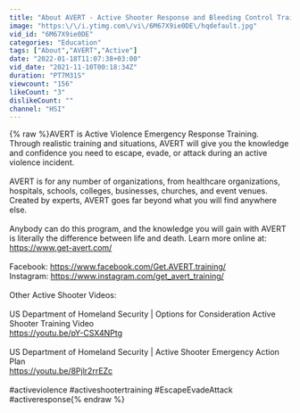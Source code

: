 ```yaml
---
title: "About AVERT - Active Shooter Response and Bleeding Control Training"
image: "https:\/\/i.ytimg.com\/vi\/6M67X9ie0DE\/hqdefault.jpg"
vid_id: "6M67X9ie0DE"
categories: "Education"
tags: ["About","AVERT","Active"]
date: "2022-01-18T11:07:38+03:00"
vid_date: "2021-11-10T00:18:34Z"
duration: "PT7M31S"
viewcount: "156"
likeCount: "3"
dislikeCount: ""
channel: "HSI"
---
```

{% raw %}AVERT is Active Violence Emergency Response Training. Through realistic training and situations, AVERT will give you the knowledge and confidence you need to escape, evade, or attack during an active violence incident.<br /><br />AVERT is for any number of organizations, from healthcare organizations, hospitals, schools, colleges, businesses, churches, and event venues. Created by experts, AVERT goes far beyond what you will find anywhere else.<br /><br />Anybody can do this program, and the knowledge you will gain with AVERT is literally the difference between life and death. Learn more online at: <a rel="nofollow" target="blank" href="https://www.get-avert.com/">https://www.get-avert.com/</a><br /> <br />Facebook: <a rel="nofollow" target="blank" href="https://www.facebook.com/Get.AVERT.training/">https://www.facebook.com/Get.AVERT.training/</a><br />Instagram: <a rel="nofollow" target="blank" href="https://www.instagram.com/get_avert_training/">https://www.instagram.com/get_avert_training/</a><br /><br />Other Active Shooter Videos: <br /><br />US Department of Homeland Security | Options for Consideration Active Shooter Training Video<br /><a rel="nofollow" target="blank" href="https://youtu.be/pY-CSX4NPtg">https://youtu.be/pY-CSX4NPtg</a><br /><br />US Department of Homeland Security | Active Shooter Emergency Action Plan<br /><a rel="nofollow" target="blank" href="https://youtu.be/8Pjlr2rrEZc">https://youtu.be/8Pjlr2rrEZc</a><br /><br />#activeviolence #activeshootertraining #EscapeEvadeAttack #activeresponse{% endraw %}
